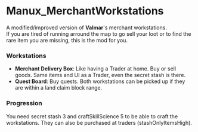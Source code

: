 # Manux_MerchantWorkstations

A modified/improved version of **Valmar**'s merchant workstations.  
If you are tired of running arround the map to go sell your loot or to find the rare item you are missing, this is the mod for you.

### Workstations
- **Merchant Delivery Box**: Like having a Trader at home. Buy or sell goods. Same items and UI as a Trader, even the secret stash is there.
- **Quest Board**: Buy quests.
Both workstations can be picked up if they are within a land claim block range.

### Progression
You need secret stash 3 and craftSkillScience 5 to be able to craft the workstations. They can also be purchased at traders (stashOnlyItemsHigh).